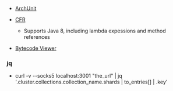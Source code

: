 - [ArchUnit](https://www.archunit.org/userguide/html/000_Index.html)

- [CFR](http://www.benf.org/other/cfr/)
  - Supports Java 8, including lambda expessions and method references
- [Bytecode Viewer](https://github.com/Konloch/bytecode-viewer)

### jq
- curl -v  --socks5 localhost:3001  "the_url" | jq '.cluster.collections.collection_name.shards | to_entries[] | .key'